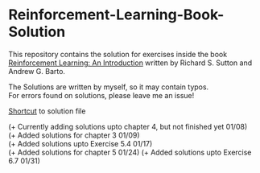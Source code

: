 # Reinforcement-Learning-Book-Solution

This repository contains the solution for exercises inside the book  
[Reinforcement Learning: An Introduction](https://web.stanford.edu/class/psych209/Readings/SuttonBartoIPRLBook2ndEd.pdf) written by Richard S. Sutton and Andrew G. Barto.

The Solutions are written by myself, so it may contain typos.  
For errors found on solutions, please leave me an issue!

[Shortcut](https://github.com/jangsus1/Reinforcement-Learning-Book-Solution/blob/main/RL_Solutions.pdf) to solution file


 (+ Currently adding solutions upto chapter 4, but not finished yet 01/08)  
 (+ Added solutions for chapter 3 01/09)  
 (+ Added solutions upto Exercise 5.4 01/17)  
 (+ Added solutions for chapter 5 01/24) 
 (+ Added solutions upto Exercise 6.7 01/31)  
